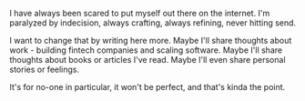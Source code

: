 I have always been scared to put myself out there on the internet. I'm paralyzed by indecision, always crafting, always refining, never hitting send.

I want to change that by writing here more. Maybe I'll share thoughts about work - building fintech companies and scaling software. Maybe I'll share thoughts about books or articles I've read. Maybe I'll even share personal stories or feelings.

It's for no-one in particular, it won't be perfect, and that's kinda the point.